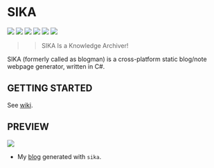 # SIKA

![](https://img.shields.io/github/commit-activity/m/Sharp0802/blogman)
![](https://img.shields.io/github/languages/code-size/Sharp0802/blogman)
![](https://img.shields.io/github/license/Sharp0802/blogman)
![](https://img.shields.io/github/v/tag/Sharp0802/blogman)
![](https://img.shields.io/github/actions/workflow/status/Sharp0802/blogman/dotnet.yml?branch=master)
![](https://img.shields.io/github/repo-size/Sharp0802/blogman)

>> SIKA Is a Knowledge Archiver!

SIKA (formerly called as blogman) is a cross-platform static blog/note webpage generator, written in C#.

## GETTING STARTED

See [wiki](https://github.com/Sharp0802/blogman/wiki/Getting-Started).

## PREVIEW

![](img/screenshot.png)

- My [blog](https://sharp0802.github.io) generated with `sika`.
